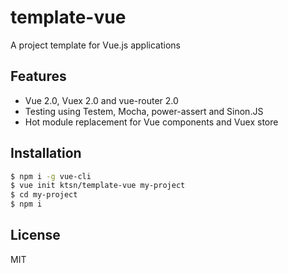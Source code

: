 # template-vue

A project template for Vue.js applications

## Features

- Vue 2.0, Vuex 2.0 and vue-router 2.0
- Testing using Testem, Mocha, power-assert and Sinon.JS
- Hot module replacement for Vue components and Vuex store

## Installation

```sh
$ npm i -g vue-cli
$ vue init ktsn/template-vue my-project
$ cd my-project
$ npm i
```

## License

MIT
